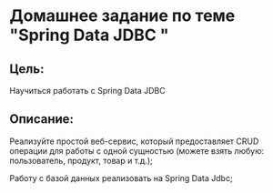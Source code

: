# Домашнее задание по теме "Spring Data JDBC "

## Цель:

Научиться работать с Spring Data JDBC

## Описание:

Реализуйте простой веб-сервис, который предоставляет CRUD операции для работы с одной сущностью (можете взять любую:
пользователь, продукт, товар и т.д.);

Работу с базой данных реализовать на Spring Data Jdbc;